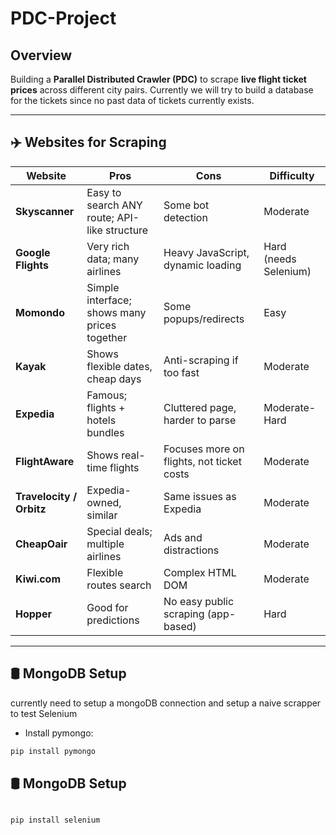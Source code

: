 # PDC-Project

## Overview
Building a **Parallel Distributed Crawler (PDC)** to scrape **live flight ticket prices** across different city pairs.
Currently we will try to build a database for the tickets since no past data of tickets currently exists.

---

## ✈️ Websites for Scraping

| Website             | Pros                                           | Cons                                  | Difficulty        |
|---------------------|-------------------------------------------------|--------------------------------------|-------------------|
| **Skyscanner**       | Easy to search ANY route; API-like structure   | Some bot detection                   | Moderate          |
| **Google Flights**   | Very rich data; many airlines                  | Heavy JavaScript, dynamic loading    | Hard (needs Selenium) |
| **Momondo**          | Simple interface; shows many prices together  | Some popups/redirects                | Easy              |
| **Kayak**            | Shows flexible dates, cheap days              | Anti-scraping if too fast            | Moderate          |
| **Expedia**          | Famous; flights + hotels bundles              | Cluttered page, harder to parse      | Moderate-Hard     |
| **FlightAware**      | Shows real-time flights                       | Focuses more on flights, not ticket costs | Moderate     |
| **Travelocity / Orbitz** | Expedia-owned, similar                   | Same issues as Expedia               | Moderate          |
| **CheapOair**        | Special deals; multiple airlines              | Ads and distractions                 | Moderate          |
| **Kiwi.com**         | Flexible routes search                        | Complex HTML DOM                     | Moderate          |
| **Hopper**           | Good for predictions                          | No easy public scraping (app-based)  | Hard              |

---

## 🛢️ MongoDB Setup
currently need to setup a mongoDB connection 
and setup a naive scrapper to test 
Selenium 

- Install pymongo:
```bash
pip install pymongo
```
## 🛢️ MongoDB Setup
```bash

pip install selenium
```
